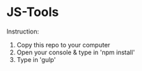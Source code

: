 # JS-Tools

Instruction:

1. Copy this repo to your computer<br/>
2. Open your console & type in 'npm install'<br/>
3. Type in 'gulp'
